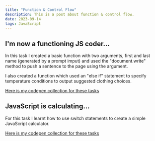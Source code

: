 ```yaml
---
title: "Function & Control Flow"
description: This is a post about function & control flow.
date: 2023-09-14
tags: JavaScript
---
```


## I'm now a functioning JS coder...

In this task I created a basic function with two arguments, first and last name (generated by a prompt imput) and used the "document.write" method to push a sentence to the page using the argument. 

I also created a function which used an "else if" statement to specify temperature conditions to output suggested clothing choices. 

<a href="https://codepen.io/collection/rxqQxx">Here is my codepen collection for these tasks</a>


## JavaScript is calculating...

For this task I learnt how to use switch statements to create a simple JavaScript calculator. 

<a href="https://codepen.io/collection/ExdOxV">Here is my codepen collection for these tasks</a>


